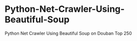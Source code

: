 # Python-Net-Crawler-Using-Beautiful-Soup
Python Net Crawler Using Beautiful Soup on Douban Top 250

